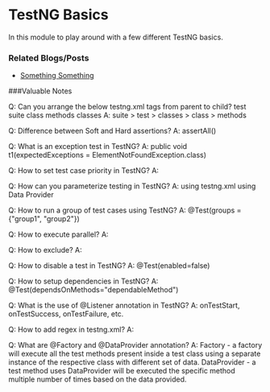 # TestNG Basics

In this module to play around with a few different TestNG basics. 

### Related Blogs/Posts
- [Something Something](http://google.com) 

###Valuable Notes

Q: Can you arrange the below testng.xml tags from parent to child?
test
suite
class
methods
classes
A: suite > test > classes > class > methods

Q: Difference between Soft and Hard assertions?
A: assertAll()

Q: What is an exception test in TestNG?
A: public void t1(expectedExceptions = ElementNotFoundException.class)

Q: How to set test case priority in TestNG?
A:

Q: How can you parameterize testing in TestNG?
A:  using testng.xml
    using Data Provider

Q: How to run a group of test cases using TestNG?
A: @Test(groups = {"group1", "group2"})

Q: How to execute parallel?
A: <suite parallel="true" thread-count="5" >

Q: How to exclude?
A: <methods><exclude name="excludedTest"></methods>

Q: How to disable a test in TestNG?
A: @Test(enabled=false)

Q: How to setup dependencies in TestNG?
A: @Test(dependsOnMethods="dependableMethod")

Q: What is the use of @Listener annotation in TestNG?
A: onTestStart, onTestSuccess, onTestFailure, etc.

Q: How to add regex in testng.xml?
A: <include name=".*smoke.*" />

Q: What are @Factory and @DataProvider annotation?
A: Factory - a factory will execute all the test methods present inside a test class using a separate
instance of the respective class with different set of data.
DataProvider - a test method uses DataProvider will be executed the specific method multiple number of
times based on the data provided.
